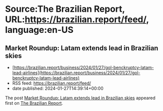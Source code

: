 # Source:The Brazilian Report, URL:https://brazilian.report/feed/, language:en-US

## Market Roundup: Latam extends lead in Brazilian skies
 - [https://brazilian.report/business/2024/01/27/gol-benckruptcy-latam-lead-airlines](https://brazilian.report/business/2024/01/27/gol-benckruptcy-latam-lead-airlines)
 - RSS feed: https://brazilian.report/feed/
 - date published: 2024-01-27T14:39:14+00:00

<p>The post <a href="https://brazilian.report/business/2024/01/27/gol-benckruptcy-latam-lead-airlines/">Market Roundup: Latam extends lead in Brazilian skies</a> appeared first on <a href="https://brazilian.report">The Brazilian Report</a>.</p>

